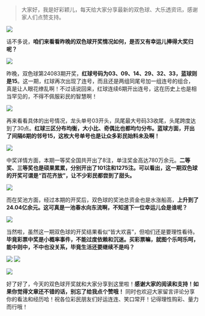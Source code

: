 > 大家好，我是好彩颖儿，每天给大家分享最新的双色球、大乐透资讯，感谢家人们点赞支持。

![](https://cdn.jsdelivr.net/gh/wangwenjie1314/PicCDN/2024-7-22/1721611379449-image.png)


话不多说，**咱们来看看昨晚的双色球开奖情况如何，是否又有幸运儿捧得大奖归呢？**

![](https://cdn.jsdelivr.net/gh/wangwenjie1314/PicCDN/2024-7-22/1721611722030-image.png)


昨晚，双色球第24083期开奖，**红球号码为03、09、14、29、32、33，蓝球则是15**。这一期，红球再次出现了连号，而且还是两组同尾号加一组连号的组合，真是让人眼花缭乱啊！不过话说回来，红球连续6期开出连号，这在历史上也是相当罕见的，不得不佩服彩民的智慧啊！

![](https://cdn.jsdelivr.net/gh/wangwenjie1314/PicCDN/2024-7-22/1721611737830-image.png)


再来看看具体的出号情况，龙头单号03开头，凤尾最大号码33收尾，头尾跨度达到了30点。**红球三区分布均衡，大小比、奇偶比也都均匀分布。蓝球方面，开出了间隔6期的邻号15，这枚大号单号也是让众多彩民始料未及啊！**

![](https://cdn.jsdelivr.net/gh/wangwenjie1314/PicCDN/2024-7-22/1721611663831-image.png)


中奖详情方面，本期一等奖全国共开出了8注，单注奖金高达780万余元。**二等奖、三等奖也是硕果累累，分别开出了101注和1275注。可以看出，这一期双色球的开奖可谓是“百花齐放”，让不少彩民都尝到了甜头。**

![](https://cdn.jsdelivr.net/gh/wangwenjie1314/PicCDN/2024-7-22/1721611751629-image.png)


而在奖池方面，经过本期的开奖后，双色球的奖池总资金也是水涨船高，**上升到了24.04亿余元。这可真是一池春水向东流啊，不知道下一位幸运儿会是谁呢？**

![](https://cdn.jsdelivr.net/gh/wangwenjie1314/PicCDN/2024-7-22/1721611773443-image.png)


当然啦，虽然这一期双色球的开奖结果看似“皆大欢喜”，但咱们还是要理性看待。**毕竟彩票中奖是小概率事件，不能过度依赖和沉迷。买彩票嘛，就图个乐呵乐呵，能中则中，不中也没关系，毕竟生活还要继续不是吗？**

![](https://cdn.jsdelivr.net/gh/wangwenjie1314/PicCDN/2024-7-22/1721611805635-image.png)
![](https://cdn.jsdelivr.net/gh/wangwenjie1314/PicCDN/2024-7-22/1721611837024-image.png)

![](https://cdn.jsdelivr.net/gh/wangwenjie1314/PicCDN/2024-7-22/1721611887303-image.png)

好了好了，今天的双色球开奖就和大家分享到这里啦！**感谢大家的阅读和支持！如果你觉得文章还不错的话，别忘了给我点个赞哦！** 同时也欢迎大家留言评论分享你的看法和经历哈！祝各位彩民朋友们好运连连、笑口常开！记得理性购彩、量力而行哦！